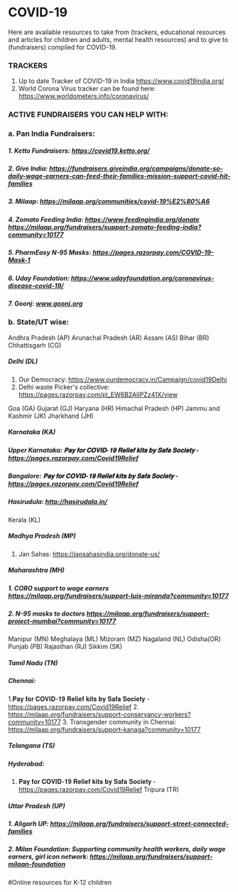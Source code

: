 # COVID-19
Here are available resources to take from (trackers, educational resources and articles for children and adults, mental health resources) and to give to (fundraisers) compiled for COVID-19.

### TRACKERS
1. Up to date Tracker of COVID-19 in India https://www.covid19india.org/
2. World Corona Virus tracker can be found here: https://www.worldometers.info/coronavirus/

### ACTIVE FUNDRAISERS YOU CAN HELP WITH:
### a. Pan India Fundraisers:
##### 1. Ketto Fundraisers: https://covid19.ketto.org/
##### 2. Give India: https://fundraisers.giveindia.org/campaigns/donate-so-daily-wage-earners-can-feed-their-families-mission-support-covid-hit-families
##### 3. Milaap: https://milaap.org/communities/covid-19%E2%80%A6
##### 4. Zomato Feeding India: https://www.feedingindia.org/donate    https://milaap.org/fundraisers/support-zomato-feeding-india?community=10177
##### 5. PharmEasy N-95 Masks: https://pages.razorpay.com/COVID-19-Mask-1
##### 6. Uday Foundation: https://www.udayfoundation.org/coronavirus-disease-covid-19/
##### 7. Goonj: www.goonj.org

### b. State/UT wise:
Andhra Pradesh (AP)
Arunachal Pradesh (AR)
Assam (AS)
Bihar (BR)
Chhattisgarh (CG)
##### **Delhi (DL)**
1. Our Democracy: https://www.ourdemocracy.in/Campaign/covid19Delhi
2. Delhi waste Picker's collective: https://pages.razorpay.com/pl_EW6B2AlIPZz41X/view

Goa (GA)
Gujarat (GJ)
Haryana (HR)
Himachal Pradesh (HP)
Jammu and Kashmir (JK)
Jharkhand (JH)
##### **Karnataka (KA)**
##### Upper Karnataka: 𝐏𝐚𝐲 𝐟𝐨𝐫 𝐂𝐎𝐕𝐈𝐃-𝟏𝟗 𝐑𝐞𝐥𝐢𝐞𝐟 𝐤𝐢𝐭𝐬 𝐛𝐲 𝐒𝐚𝐟𝐚 𝐒𝐨𝐜𝐢𝐞𝐭𝐲 - https://pages.razorpay.com/Covid19Relief
##### Bangalore: 𝐏𝐚𝐲 𝐟𝐨𝐫 𝐂𝐎𝐕𝐈𝐃-𝟏𝟗 𝐑𝐞𝐥𝐢𝐞𝐟 𝐤𝐢𝐭𝐬 𝐛𝐲 𝐒𝐚𝐟𝐚 𝐒𝐨𝐜𝐢𝐞𝐭𝐲 - https://pages.razorpay.com/Covid19Relief
##### Hasirudula: http://hasirudala.in/


Kerala (KL)
##### **Madhya Pradesh (MP)**
1. Jan Sahas: https://jansahasindia.org/donate-us/

##### **Maharashtra (MH)**
##### 1. CORO support to wage earners https://milaap.org/fundraisers/support-luis-miranda?community=10177
##### 2.  N-95 masks to doctors https://milaap.org/fundraisers/support-project-mumbai?community=10177
Manipur (MN)
Meghalaya (ML)
Mizoram (MZ)
Nagaland (NL)
Odisha(OR)
Punjab (PB)
Rajasthan (RJ)
Sikkim (SK)
##### **Tamil Nadu (TN)**
##### Chennai: 
1.𝐏𝐚𝐲 𝐟𝐨𝐫 𝐂𝐎𝐕𝐈𝐃-𝟏𝟗 𝐑𝐞𝐥𝐢𝐞𝐟 𝐤𝐢𝐭𝐬 𝐛𝐲 𝐒𝐚𝐟𝐚 𝐒𝐨𝐜𝐢𝐞𝐭𝐲 - https://pages.razorpay.com/Covid19Relief
2. https://milaap.org/fundraisers/support-conservancy-workers?community=10177
3. Transgender community in Chennai: https://milaap.org/fundraisers/support-kanaga?community=10177

##### **Telangana (TS)**
##### Hyderabad: 
1. 𝐏𝐚𝐲 𝐟𝐨𝐫 𝐂𝐎𝐕𝐈𝐃-𝟏𝟗 𝐑𝐞𝐥𝐢𝐞𝐟 𝐤𝐢𝐭𝐬 𝐛𝐲 𝐒𝐚𝐟𝐚 𝐒𝐨𝐜𝐢𝐞𝐭𝐲 - https://pages.razorpay.com/Covid19Relief
Tripura (TR)
##### **Uttar Pradesh (UP)**
##### 1. Aligarh UP: https://milaap.org/fundraisers/support-street-connected-families
##### 2. Milan Foundation: Supporting community health workers, daily wage earners, girl icon network: https://milaap.org/fundraisers/support-milaan-foundation


#Online resources for K-12 children




